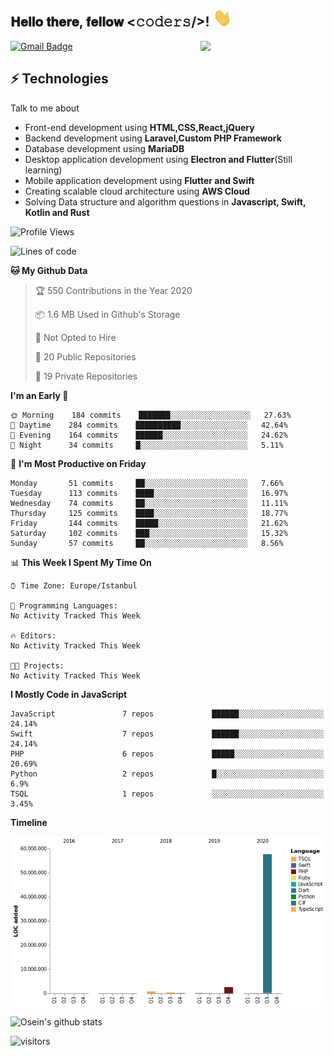 <h2> 𝐇𝐞𝐥𝐥𝐨 𝐭𝐡𝐞𝐫𝐞, 𝐟𝐞𝐥𝐥𝐨𝐰 <𝚌𝚘𝚍𝚎𝚛𝚜/>! <img src="https://raw.githubusercontent.com/ABSphreak/ABSphreak/master/gifs/Hi.gif" width="30px"></h2>

<img align='right' src='https://user-images.githubusercontent.com/5713670/87202985-820dcb80-c2b6-11ea-9f56-7ec461c497c3.gif' width='200"'>

[![Gmail Badge](https://img.shields.io/badge/-osein.wtr@gmail.com-c14438?style=flat-square&logo=Gmail&logoColor=white&link=mailto:osein.wtr@gmail.com)](mailto:osein.wtr@gmail.com)


## ⚡ Technologies
Talk to me about
- Front-end development using **HTML,CSS,React,jQuery**
- Backend development using **Laravel,Custom PHP Framework**
- Database development using **MariaDB**
- Desktop application development using **Electron and Flutter**(Still learning)
- Mobile application development using **Flutter and Swift**
- Creating scalable cloud architecture using **AWS Cloud**
- Solving Data structure and algorithm questions in **Javascript, Swift, Kotlin and Rust**

<!--## Hello World!! 🤔
- 💬 Ask me about anything an everything.
- 📫 Read my blogs: [Harsh Blog](https://harshblog.xyz)
- 🎯 Portfolio site: [Portfolio](https://harshkumarkhatri.github.io/Portfolio-Site/index.html)
- 🔔 Subscribe:- [Harsh Kumar Khatri](https://www.youtube.com/channel/UCKNtMU9M559bmXxKoT6YeJw)
- ⚡ Fun fact: Internet users blink less than usual.-->

<!--START_SECTION:waka-->
![Profile Views](http://img.shields.io/badge/Profile%20Views-1-blue)

![Lines of code](https://img.shields.io/badge/From%20Hello%20World%20I%27ve%20Written-1.1%20million%20lines%20of%20code-blue)

**🐱 My Github Data** 

> 🏆 550 Contributions in the Year 2020
 > 
> 📦 1.6 MB Used in Github's Storage 
 > 
> 🚫 Not Opted to Hire
 > 
> 📜 20 Public Repositories
 > 
> 🔑 19 Private Repositories 

**I'm an Early 🐤** 

```text
🌞 Morning    184 commits    ███████░░░░░░░░░░░░░░░░░░   27.63% 
🌆 Daytime    284 commits    ██████████░░░░░░░░░░░░░░░   42.64% 
🌃 Evening    164 commits    ██████░░░░░░░░░░░░░░░░░░░   24.62% 
🌙 Night      34 commits     █░░░░░░░░░░░░░░░░░░░░░░░░   5.11%

```
📅 **I'm Most Productive on Friday** 

```text
Monday       51 commits     ██░░░░░░░░░░░░░░░░░░░░░░░   7.66% 
Tuesday      113 commits    ████░░░░░░░░░░░░░░░░░░░░░   16.97% 
Wednesday    74 commits     ██░░░░░░░░░░░░░░░░░░░░░░░   11.11% 
Thursday     125 commits    ████░░░░░░░░░░░░░░░░░░░░░   18.77% 
Friday       144 commits    █████░░░░░░░░░░░░░░░░░░░░   21.62% 
Saturday     102 commits    ███░░░░░░░░░░░░░░░░░░░░░░   15.32% 
Sunday       57 commits     ██░░░░░░░░░░░░░░░░░░░░░░░   8.56%

```


📊 **This Week I Spent My Time On** 

```text
⌚︎ Time Zone: Europe/Istanbul

💬 Programming Languages: 
No Activity Tracked This Week

🔥 Editors: 
No Activity Tracked This Week

🐱‍💻 Projects: 
No Activity Tracked This Week

```

**I Mostly Code in JavaScript** 

```text
JavaScript               7 repos             ██████░░░░░░░░░░░░░░░░░░░   24.14% 
Swift                    7 repos             ██████░░░░░░░░░░░░░░░░░░░   24.14% 
PHP                      6 repos             █████░░░░░░░░░░░░░░░░░░░░   20.69% 
Python                   2 repos             █░░░░░░░░░░░░░░░░░░░░░░░░   6.9% 
TSQL                     1 repos             ░░░░░░░░░░░░░░░░░░░░░░░░░   3.45%

```


**Timeline**

![Chart not found](https://github.com/Osein/Osein/blob/master/charts/bar_graph.png) 


<!--END_SECTION:waka-->

![Osein's github stats](https://github-readme-stats.vercel.app/api?username=osein&hide=["issues"]&show_icons=true&theme=dark)

![visitors](https://visitor-badge.glitch.me/badge?page_id=osein.osein)
